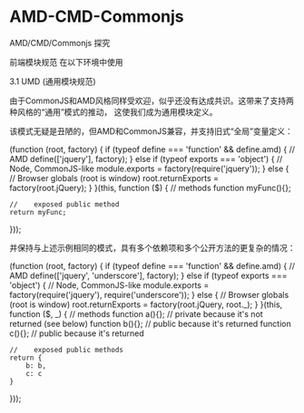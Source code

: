 # AMD-CMD-Commonjs
AMD/CMD/Commonjs 探究



前端模块规范  在以下环境中使用

3.1 UMD (通用模块规范)


由于CommonJS和AMD风格同样受欢迎，似乎还没有达成共识。这带来了支持两种风格的“通用”模式的推动，
这使我们成为通用模块定义。

该模式无疑是丑陋的，但AMD和CommonJS兼容，并支持旧式“全局”变量定义：

(function (root, factory) {
    if (typeof define === 'function' && define.amd) {
        // AMD
        define(['jquery'], factory);
    } else if (typeof exports === 'object') {
        // Node, CommonJS-like
        module.exports = factory(require('jquery'));
    } else {
        // Browser globals (root is window)
        root.returnExports = factory(root.jQuery);
    }
}(this, function ($) {
    //    methods
    function myFunc(){};

    //    exposed public method
    return myFunc;
}));


并保持与上述示例相同的模式，具有多个依赖项和多个公开方法的更复杂的情况：

(function (root, factory) {
    if (typeof define === 'function' && define.amd) {
        // AMD
        define(['jquery', 'underscore'], factory);
    } else if (typeof exports === 'object') {
        // Node, CommonJS-like
        module.exports = factory(require('jquery'), require('underscore'));
    } else {
        // Browser globals (root is window)
        root.returnExports = factory(root.jQuery, root._);
    }
}(this, function ($, _) {
    //    methods
    function a(){};    //    private because it's not returned (see below)
    function b(){};    //    public because it's returned
    function c(){};    //    public because it's returned

    //    exposed public methods
    return {
        b: b,
        c: c
    }
}));